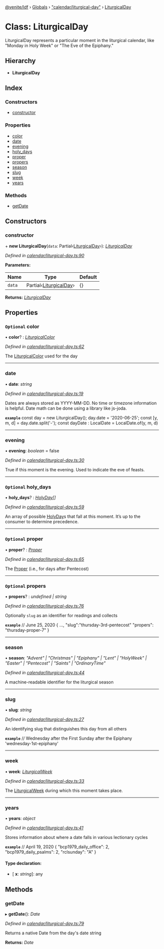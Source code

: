 [@venite/ldf](../README.md) › [Globals](../globals.md) › ["calendar/liturgical-day"](../modules/_calendar_liturgical_day_.md) › [LiturgicalDay](_calendar_liturgical_day_.liturgicalday.md)

# Class: LiturgicalDay

LiturgicalDay represents a particular moment in the liturgical calendar,
like "Monday in Holy Week" or "The Eve of the Epiphany."

## Hierarchy

* **LiturgicalDay**

## Index

### Constructors

* [constructor](_calendar_liturgical_day_.liturgicalday.md#constructor)

### Properties

* [color](_calendar_liturgical_day_.liturgicalday.md#optional-color)
* [date](_calendar_liturgical_day_.liturgicalday.md#date)
* [evening](_calendar_liturgical_day_.liturgicalday.md#evening)
* [holy_days](_calendar_liturgical_day_.liturgicalday.md#optional-holy_days)
* [proper](_calendar_liturgical_day_.liturgicalday.md#optional-proper)
* [propers](_calendar_liturgical_day_.liturgicalday.md#optional-propers)
* [season](_calendar_liturgical_day_.liturgicalday.md#season)
* [slug](_calendar_liturgical_day_.liturgicalday.md#slug)
* [week](_calendar_liturgical_day_.liturgicalday.md#week)
* [years](_calendar_liturgical_day_.liturgicalday.md#years)

### Methods

* [getDate](_calendar_liturgical_day_.liturgicalday.md#getdate)

## Constructors

###  constructor

\+ **new LiturgicalDay**(`data`: Partial‹[LiturgicalDay](_calendar_liturgical_day_.liturgicalday.md)›): *[LiturgicalDay](_calendar_liturgical_day_.liturgicalday.md)*

*Defined in [calendar/liturgical-day.ts:90](https://github.com/gbj/venite/blob/f982f6c/ldf/src/calendar/liturgical-day.ts#L90)*

**Parameters:**

Name | Type | Default |
------ | ------ | ------ |
`data` | Partial‹[LiturgicalDay](_calendar_liturgical_day_.liturgicalday.md)› | {} |

**Returns:** *[LiturgicalDay](_calendar_liturgical_day_.liturgicalday.md)*

## Properties

### `Optional` color

• **color**? : *[LiturgicalColor](_calendar_liturgical_color_.liturgicalcolor.md)*

*Defined in [calendar/liturgical-day.ts:62](https://github.com/gbj/venite/blob/f982f6c/ldf/src/calendar/liturgical-day.ts#L62)*

The [LiturgicalColor](_calendar_liturgical_color_.liturgicalcolor.md) used for the day

___

###  date

• **date**: *string*

*Defined in [calendar/liturgical-day.ts:19](https://github.com/gbj/venite/blob/f982f6c/ldf/src/calendar/liturgical-day.ts#L19)*

Dates are always stored as YYYY-MM-DD. No time or timezone information is helpful.
 Date math can be done using a library like js-joda.

**`example`** 
const day = new LiturgicalDay();
day.date = '2020-06-25';
const [y, m, d] = day.date.split('-');
const dayDate : LocalDate = LocalDate.of(y, m, d)

___

###  evening

• **evening**: *boolean* = false

*Defined in [calendar/liturgical-day.ts:30](https://github.com/gbj/venite/blob/f982f6c/ldf/src/calendar/liturgical-day.ts#L30)*

True if this moment is the evening. Used to indicate the eve of feasts.

___

### `Optional` holy_days

• **holy_days**? : *[HolyDay](_calendar_holy_day_.holyday.md)[]*

*Defined in [calendar/liturgical-day.ts:59](https://github.com/gbj/venite/blob/f982f6c/ldf/src/calendar/liturgical-day.ts#L59)*

An array of possible [HolyDay](_calendar_holy_day_.holyday.md)s that fall at this moment. It’s up to the consumer
to determine precedence.

___

### `Optional` proper

• **proper**? : *[Proper](_calendar_proper_.proper.md)*

*Defined in [calendar/liturgical-day.ts:65](https://github.com/gbj/venite/blob/f982f6c/ldf/src/calendar/liturgical-day.ts#L65)*

The [Proper](_calendar_proper_.proper.md) (i.e., for days after Pentecost)

___

### `Optional` propers

• **propers**? : *undefined | string*

*Defined in [calendar/liturgical-day.ts:76](https://github.com/gbj/venite/blob/f982f6c/ldf/src/calendar/liturgical-day.ts#L76)*

Optionally `slug` as an identifier for readings and collects

**`example`** 
// June 25, 2020
{
  ...,
  "slug":"thursday-3rd-pentecost"
  "propers": "thursday-proper-7"
}

___

###  season

• **season**: *"Advent" | "Christmas" | "Epiphany" | "Lent" | "HolyWeek" | "Easter" | "Pentecost" | "Saints" | "OrdinaryTime"*

*Defined in [calendar/liturgical-day.ts:44](https://github.com/gbj/venite/blob/f982f6c/ldf/src/calendar/liturgical-day.ts#L44)*

A machine-readable identifier for the liturgical season

___

###  slug

• **slug**: *string*

*Defined in [calendar/liturgical-day.ts:27](https://github.com/gbj/venite/blob/f982f6c/ldf/src/calendar/liturgical-day.ts#L27)*

An identifying slug that distinguishes this day from all others

**`example`** 
// Wednesday after the First Sunday after the Epiphany
'wednesday-1st-epiphany'

___

###  week

• **week**: *[LiturgicalWeek](_calendar_liturgical_week_.liturgicalweek.md)*

*Defined in [calendar/liturgical-day.ts:33](https://github.com/gbj/venite/blob/f982f6c/ldf/src/calendar/liturgical-day.ts#L33)*

The [LiturgicalWeek](_calendar_liturgical_week_.liturgicalweek.md) during which this moment takes place.

___

###  years

• **years**: *object*

*Defined in [calendar/liturgical-day.ts:41](https://github.com/gbj/venite/blob/f982f6c/ldf/src/calendar/liturgical-day.ts#L41)*

Stores information about where a date falls in various lectionary cycles

**`example`** 
// April 19, 2020
{ "bcp1979_daily_office": 2, "bcp1979_daily_psalms": 2, "rclsunday": "A" }

#### Type declaration:

* \[ **x**: *string*\]: any

## Methods

###  getDate

▸ **getDate**(): *Date*

*Defined in [calendar/liturgical-day.ts:79](https://github.com/gbj/venite/blob/f982f6c/ldf/src/calendar/liturgical-day.ts#L79)*

Returns a native Date from the day's date string

**Returns:** *Date*
